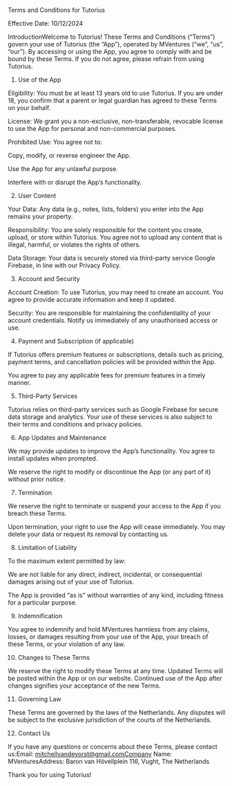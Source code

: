 Terms and Conditions for Tutorius

Effective Date: 10/12/2024

IntroductionWelcome to Tutorius! These Terms and Conditions (“Terms”) govern your use of Tutorius (the “App”), operated by MVentures (“we”, “us”, “our”). By accessing or using the App, you agree to comply with and be bound by these Terms. If you do not agree, please refrain from using Tutorius.

1. Use of the App

Eligibility: You must be at least 13 years old to use Tutorius. If you are under 18, you confirm that a parent or legal guardian has agreed to these Terms on your behalf.

License: We grant you a non-exclusive, non-transferable, revocable license to use the App for personal and non-commercial purposes.

Prohibited Use: You agree not to:

Copy, modify, or reverse engineer the App.

Use the App for any unlawful purpose.

Interfere with or disrupt the App’s functionality.

2. User Content

Your Data: Any data (e.g., notes, lists, folders) you enter into the App remains your property.

Responsibility: You are solely responsible for the content you create, upload, or store within Tutorius. You agree not to upload any content that is illegal, harmful, or violates the rights of others.

Data Storage: Your data is securely stored via third-party service Google Firebase, in line with our Privacy Policy.

3. Account and Security

Account Creation: To use Tutorius, you may need to create an account. You agree to provide accurate information and keep it updated.

Security: You are responsible for maintaining the confidentiality of your account credentials. Notify us immediately of any unauthorised access or use.

4. Payment and Subscription (if applicable)

If Tutorius offers premium features or subscriptions, details such as pricing, payment terms, and cancellation policies will be provided within the App.

You agree to pay any applicable fees for premium features in a timely manner.

5. Third-Party Services

Tutorius relies on third-party services such as Google Firebase for secure data storage and analytics. Your use of these services is also subject to their terms and conditions and privacy policies.

6. App Updates and Maintenance

We may provide updates to improve the App’s functionality. You agree to install updates when prompted.

We reserve the right to modify or discontinue the App (or any part of it) without prior notice.

7. Termination

We reserve the right to terminate or suspend your access to the App if you breach these Terms.

Upon termination, your right to use the App will cease immediately. You may delete your data or request its removal by contacting us.

8. Limitation of Liability

To the maximum extent permitted by law:

We are not liable for any direct, indirect, incidental, or consequential damages arising out of your use of Tutorius.

The App is provided “as is” without warranties of any kind, including fitness for a particular purpose.

9. Indemnification

You agree to indemnify and hold MVentures harmless from any claims, losses, or damages resulting from your use of the App, your breach of these Terms, or your violation of any law.

10. Changes to These Terms

We reserve the right to modify these Terms at any time. Updated Terms will be posted within the App or on our website. Continued use of the App after changes signifies your acceptance of the new Terms.

11. Governing Law

These Terms are governed by the laws of the Netherlands. Any disputes will be subject to the exclusive jurisdiction of the courts of the Netherlands.

12. Contact Us

If you have any questions or concerns about these Terms, please contact us:Email: mitchellvandevorst@gmail.comCompany Name: MVenturesAddress: Baron van Hövellplein 116, Vught, The Netherlands

Thank you for using Tutorius!
